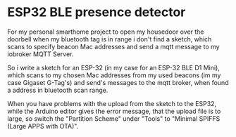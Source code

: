 # ESP32 BLE presence detector
For my personal smarthome project to open my housedoor over the doorbell when my bluetooth tag is in range i don't find a sketch, which scans to specify beacon Mac addresses and send a mqtt message to my iobroker MQTT Server.

So i write a sketch for an ESP-32 (in my case for an ESP-32 BLE D1 Mini), which scans to my chosen Mac addresses from my used beacons (im my case Gigaset G-Tag's) and send's messages to the mqtt broker, when found a address in bluetooth scan range.

When you have problems with the upload from the sketch to the ESP32, while the Arduino editor gives the error message, that the upload file is to large, so switch the "Partition Scheme" under "Tools" to "Minimal SPIFFS (Large APPS with OTA)".
